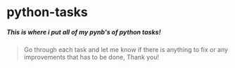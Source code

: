 # python-tasks
##### This is where i put all of my pynb's of python tasks!

> Go through each task and let me know if there is anything to fix or any improvements that has to be done,
> Thank you!
